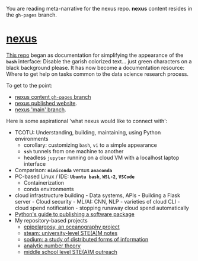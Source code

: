 You are reading meta-narrative for the nexus repo. **nexus** content resides in the `gh-pages` branch.


# [nexus](https://robfatland.github.io/nexus/)


[This repo](https://github.com/robfatland/nexus/tree/main) began as documentation for simplifying 
the appearance of the **`bash`** interface: Disable the garish colorized text... just green characters 
on a black background please. It has now become a documentation resource: Where to get help on
tasks common to the data science research process.


To get to the point:


- [nexus content `gh-pages` branch](https://github.com/robfatland/nexus/tree/gh-pages)
- [nexus published website](https://robfatland.github.io/nexus).
- [nexus 'main' branch](https://github.com/robfatland/nexus).


Here is some aspirational 'what nexus would like to connect with':

- TCOTU: Understanding, building, maintaining, using Python environments
    - corollary: customizing `bash`, `vi` to a simple appearance
    - **`ssh`** tunnels from one machine to another
    - headless `jupyter` running on a cloud VM with a localhost laptop interface
- Comparison: **`miniconda`** versus **`anaconda`**
- PC-based Linux / IDE: **`Ubuntu bash`**, **`WSL-2`**, **`VSCode`**
    - Containerization
    - conda environments
- cloud infrastructure building
        - Data systems, APIs
        - Building a Flask server
        - Cloud security
        - ML/AI: CNN, NLP
        - varieties of cloud CLI
        - cloud spend notification
        - stopping runaway cloud spend automatically
- [Python's guide to publishing a software package](https://packaging.python.org/en/latest/tutorials/packaging-projects/)
- My repository-based projects
    - [epipelargosy, an oceanography project]()
    - [steam: university-level STE(A)M notes](https://github.com/robfatland/steam)
    - [sodium: a study of distributed forms of information](https://github.com/robfatland/sodium)
    - [analytic number theory](https://github.com/robfatland/ant)
    - [middle school level STE(A)M outreach](https://github.com/robfatland/othermathclub)
